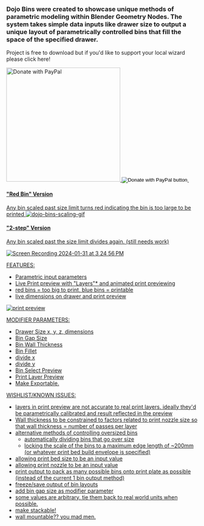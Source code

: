 ### Dojo Bins were created to showcase unique methods of parametric modeling within Blender Geometry Nodes. The system takes simple data inputs like drawer size to output a unique layout of parametrically controlled bins that fill the space of the specified drawer.

Project  is free to download but if you'd like to support your local wizard please click here!

<a href="https://www.paypal.com/donate/?hosted_button_id=LYDNPHE85K3SQ">
  <img src="https://raw.githubusercontent.com/stefan-niedermann/paypal-donate-button/master/paypal-donate-button.png" alt="Donate with PayPal" style="width:300px;/>
</a>

<form action="https://www.paypal.com/donate" method="post" target="_top">
<input type="hidden" name="hosted_button_id" value="LYDNPHE85K3SQ" />
<input type="image" src="https://www.paypalobjects.com/en_US/i/btn/btn_donate_SM.gif" border="0" name="submit" title="PayPal - The safer, easier way to pay online!" alt="Donate with PayPal button" />
<img alt="" border="0" src="https://www.paypal.com/en_US/i/scr/pixel.gif" width="1" height="1" />
</form>

#### "Red Bin" Version
Any bin scaled past size limit turns red indicating the bin is too large to be printed
![dojo-bins-scaling-gif](https://github.com/node-dojo/dojo-recursive-bins/assets/157924548/f287f265-a344-4d74-9c24-84e1e29d6697)

#### "2-step" Version
Any bin scaled past the size limit divides again. (still needs work)

![Screen Recording 2024-01-31 at 3 24 56 PM](https://github.com/node-dojo/dojo-recursive-bins/assets/157924548/b2241c28-45a2-4f5e-989a-210e691de739)

FEATURES:

- Parametric input parameters
- Live Print preview with "Layers"* and animated print previewing
- red bins = too big to print, blue bins = printable
- live dimensions on drawer and print preview


![print preview](https://github.com/node-dojo/dojo-recursive-bins/assets/157924548/771fb136-debb-4aa1-9b69-a0b4ac2e5f20)


MODIFIER PARAMETERS:
- Drawer Size
     x, y, z, dimensions
- Bin Gap Size
- Bin Wall Thickness
- Bin Fillet
- divide x
- divide y
- Bin Select Preview
- Print Layer Preview
- Make Exportable.



WISHLIST/KNOWN ISSUES:
- layers in print preview are not accurate to real print layers. ideally they'd be parametrically calibrated and result reflected in the preview
- Wall thickness to be constrained to factors related to print nozzle size so that wall thickness = number of passes per layer
- alternative methods of controlling oversized bins
     - automatically dividing bins that go over size
     - locking the scale of the bins to a maximum edge length of ~200mm (or whatever print bed build envelope is specified)
- allowing print bed size to be an input value
- allowing print nozzle to be an input value
- print output to pack as many possible bins onto print plate as possible (instead of the current 1 bin output method)
- freeze/save output of bin layouts
- add bin gap size as modifier parameter
- some values are arbitrary. tie them back to real world units when possible.
- make stackable!
- wall mountable?? you mad men. 

<a href="https://www.paypal.com/donate/?hosted_button_id=LYDNPHE85K3SQ">
  <img src="https://raw.githubusercontent.com/stefan-niedermann/paypal-donate-button/master/paypal-donate-button.png" alt="Donate with PayPal" style="width:300px;/>
</a>
